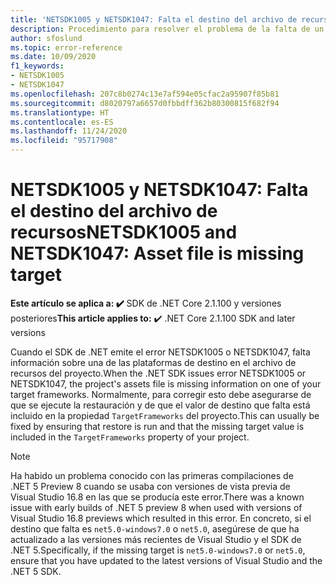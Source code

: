 ```yaml
---
title: 'NETSDK1005 y NETSDK1047: Falta el destino del archivo de recursos'
description: Procedimiento para resolver el problema de la falta de un destino en un archivo de recursos.
author: sfoslund
ms.topic: error-reference
ms.date: 10/09/2020
f1_keywords:
- NETSDK1005
- NETSDK1047
ms.openlocfilehash: 207c8b0274c13e7af594e05cfac2a95907f85b81
ms.sourcegitcommit: d8020797a6657d0fbbdff362b80300815f682f94
ms.translationtype: HT
ms.contentlocale: es-ES
ms.lasthandoff: 11/24/2020
ms.locfileid: "95717908"
---
```

# <a name="netsdk1005-and-netsdk1047-asset-file-is-missing-target"></a><span data-ttu-id="aa491-103">NETSDK1005 y NETSDK1047: Falta el destino del archivo de recursos</span><span class="sxs-lookup"><span data-stu-id="aa491-103">NETSDK1005 and NETSDK1047: Asset file is missing target</span></span>

<span data-ttu-id="aa491-104">**Este artículo se aplica a: ✔️** SDK de .NET Core 2.1.100 y versiones posteriores</span><span class="sxs-lookup"><span data-stu-id="aa491-104">**This article applies to:** ✔️ .NET Core 2.1.100 SDK and later versions</span></span>

<span data-ttu-id="aa491-105">Cuando el SDK de .NET emite el error NETSDK1005 o NETSDK1047, falta información sobre una de las plataformas de destino en el archivo de recursos del proyecto.</span><span class="sxs-lookup"><span data-stu-id="aa491-105">When the .NET SDK issues error NETSDK1005 or NETSDK1047, the project's assets file is missing information on one of your target frameworks.</span></span> <span data-ttu-id="aa491-106">Normalmente, para corregir esto debe asegurarse de que se ejecute la restauración y de que el valor de destino que falta está incluido en la propiedad `TargetFrameworks` del proyecto.</span><span class="sxs-lookup"><span data-stu-id="aa491-106">This can usually be fixed by ensuring that restore is run and that the missing target value is included in the `TargetFrameworks` property of your project.</span></span>

> [!NOTE]
> <span data-ttu-id="aa491-107">Ha habido un problema conocido con las primeras compilaciones de .NET 5 Preview 8 cuando se usaba con versiones de vista previa de Visual Studio 16.8 en las que se producía este error.</span><span class="sxs-lookup"><span data-stu-id="aa491-107">There was a known issue with early builds of .NET 5 preview 8 when used with versions of Visual Studio 16.8 previews which resulted in this error.</span></span> <span data-ttu-id="aa491-108">En concreto, si el destino que falta es `net5.0-windows7.0` o `net5.0`, asegúrese de que ha actualizado a las versiones más recientes de Visual Studio y el SDK de .NET 5.</span><span class="sxs-lookup"><span data-stu-id="aa491-108">Specifically, if the missing target is `net5.0-windows7.0` or `net5.0`, ensure that you have updated to the latest versions of Visual Studio and the .NET 5 SDK.</span></span>
